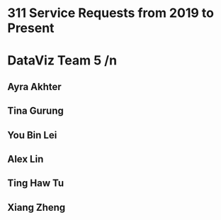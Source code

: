 # 311 Service Requests from 2019 to Present
 # DataViz Team 5 /n

 
 Ayra Akhter 
  --------------
 Tina Gurung  
  --------------
 You Bin Lei
  --------------
 Alex Lin  
  --------------
 Ting Haw Tu  
  --------------
 Xiang Zheng      
  --------------
